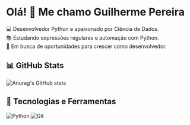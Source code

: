 # Olá! 👋 Me chamo Guilherme Pereira 
💻 Desenvolvedor Python e apaixonado por Ciência de Dados.  
📚 Estudando expressões regulares e automação com Python.  
🚀 Em busca de oportunidades para crescer como desenvolvedor.  

## 📊 GitHub Stats
![Anurag's GitHub stats](https://github-readme-stats.vercel.app/api?username=seuusuario&show_icons=true&theme=radical)

## 🔧 Tecnologias e Ferramentas
![Python](https://img.shields.io/badge/Python-3776AB?style=for-the-badge&logo=python&logoColor=white) ![Git](https://img.shields.io/badge/Git-F05032?style=for-the-badge&logo=git&logoColor=white)
